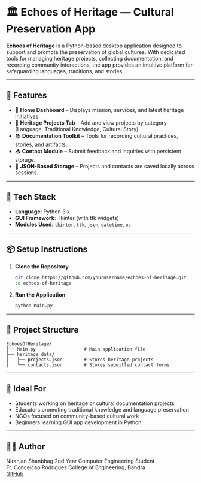 
# 🏛️ Echoes of Heritage — Cultural Preservation App

**Echoes of Heritage** is a Python-based desktop application designed to support and promote the preservation of global cultures. With dedicated tools for managing heritage projects, collecting documentation, and recording community interactions, the app provides an intuitive platform for safeguarding languages, traditions, and stories.

---

## 🚀 Features

- 📌 **Home Dashboard** – Displays mission, services, and latest heritage initiatives.
- 📂 **Heritage Projects Tab** – Add and view projects by category (Language, Traditional Knowledge, Cultural Story).
- 📚 **Documentation Toolkit** – Tools for recording cultural practices, stories, and artifacts.
- 📥 **Contact Module** – Submit feedback and inquiries with persistent storage.
- 🔄 **JSON-Based Storage** – Projects and contacts are saved locally across sessions.

---

## 🧰 Tech Stack

- **Language**: Python 3.x
- **GUI Framework**: Tkinter (with ttk widgets)
- **Modules Used**: `tkinter`, `ttk`, `json`, `datetime`, `os`

---

## 📦 Setup Instructions

1. **Clone the Repository**
   ```bash
   git clone https://github.com/yourusername/echoes-of-heritage.git
   cd echoes-of-heritage
   ```

2. **Run the Application**
   ```bash
   python Main.py
   ```

---

## 📁 Project Structure

```
EchoesOfHeritage/
├── Main.py                  # Main application file
├── heritage_data/
│   ├── projects.json        # Stores heritage projects
│   └── contacts.json        # Stores submitted contact forms
```

---

## 🎯 Ideal For

- Students working on heritage or cultural documentation projects
- Educators promoting traditional knowledge and language preservation
- NGOs focused on community-based cultural work
- Beginners learning GUI app development in Python

---

## 👨‍💻 Author

Niranjan Shanbhag 
2nd Year Computer Engineering Student  
Fr. Conceicao Rodrigues College of Engineering, Bandra  
[GitHub](https://github.com/NiranjanS20)
